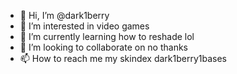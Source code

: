 - 👋 Hi, I’m @dark1berry
- 👀 I’m interested in video games
- 🌱 I’m currently learning how to reshade lol
- 💞️ I’m looking to collaborate on no thanks
- 📫 How to reach me my skindex 
dark1berry1bases
<!---
dark1berry/dark1berry is a ✨ special ✨ repository because its `README.md` (this file) appears on your GitHub profile.
You can click the Preview link to take a look at your changes.
--->
